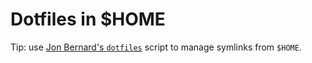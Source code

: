 Dotfiles in $HOME
=================

Tip: use [Jon Bernard's `dotfiles`](https://pypi.python.org/pypi/dotfiles)
script to manage symlinks from `$HOME`.
